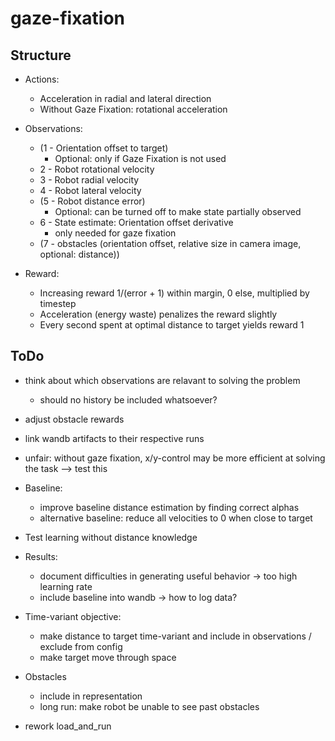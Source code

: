 # gaze-fixation

## Structure
- Actions:
    - Acceleration in radial and lateral direction
    - Without Gaze Fixation: rotational acceleration
- Observations:
    - (1 - Orientation offset to target)
        - Optional: only if Gaze Fixation is not used
    - 2 - Robot rotational velocity
    - 3 - Robot radial velocity
    - 4 - Robot lateral velocity
    - (5 - Robot distance error)
        - Optional: can be turned off to make state partially observed
    - 6 - State estimate: Orientation offset derivative
        - only needed for gaze fixation
    - (7 - obstacles (orientation offset, relative size in camera image, optional: distance))

- Reward:
    - Increasing reward 1/(error + 1) within margin, 0 else, multiplied by timestep
    - Acceleration (energy waste) penalizes the reward slightly
    - Every second spent at optimal distance to target yields reward 1

## ToDo
- think about which observations are relavant to solving the problem
    - should no history be included whatsoever?

- adjust obstacle rewards

- link wandb artifacts to their respective runs

- unfair: without gaze fixation, x/y-control may be more efficient at solving the task --> test this
- Baseline:
    - improve baseline distance estimation by finding correct alphas
    - alternative baseline: reduce all velocities to 0 when close to target

- Test learning without distance knowledge

- Results:
    - document difficulties in generating useful behavior -> too high learning rate
    - include baseline into wandb -> how to log data?
- Time-variant objective:
    - make distance to target time-variant and include in observations / exclude from config
    - make target move through space
- Obstacles
    - include in representation
    - long run: make robot be unable to see past obstacles
- rework load_and_run
